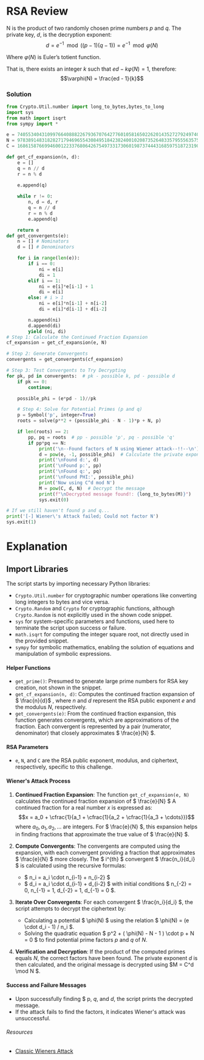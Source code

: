 # RSA Review
N is the product of two randomly chosen prime numbers $p$ and $q$. The private key, $d$, is the decryption exponent:
$$d = e^{-1} \mod ((p-1)(q-1)) = e^{-1} \mod \varphi(N)$$

Where $\varphi(N)$ is Euler’s totient function.

That is, there exists an integer $k$ such that $ed - k\varphi(N) = 1$, therefore:
$$\varphi(N) = \frac{ed - 1}{k}$$

### Solution
```python
from Crypto.Util.number import long_to_bytes,bytes_to_long
import sys
from math import isqrt
from sympy import *

e = 74055340431099766408882267936707642776010581650226201435272792497407293550292032013365925471952817567082880719598406769094568979789928119562145914243280878464502052173375594901651274318376175184252526143746832711593099473243252199500624302661789011938943589291504715025871829888318478230201298680279927185733
N = 97838914831828271794696554308495184238240010208735264833579555635753067640434614260046620044873849882180913747606655702840215394750887109650142301939794552635889224306341701134323183224147183747372000979247618403209966043006121584995372147645237890163928903207087981410772075930324948247238594610177554797321
C = 16861587669946001223376806426754973317306019873744431685975187231903035170674446121012586442191625287148010783417525587119378816364236506893049174859369649958165190503787679501681754293043786718562966424512787855312521596063364606668169962695198065691250458367098623875931167644186298697657888093564424546097

def get_cf_expansion(n, d):
    e = []
    q = n // d
    r = n % d
    
    e.append(q)

    while r != 0:
        n, d = d, r           
        q = n // d
        r = n % d
        e.append(q)

    return e
def get_convergents(e):
    n = [] # Nominators
    d = [] # Denominators

    for i in range(len(e)):
        if i == 0:
            ni = e[i]
            di = 1
        elif i == 1:
            ni = e[i]*e[i-1] + 1
            di = e[i]
        else: # i > 1 
            ni = e[i]*n[i-1] + n[i-2]
            di = e[i]*d[i-1] + d[i-2]

        n.append(ni)
        d.append(di)
        yield (ni, di)
# Step 1: Calculate the Continued Fraction Expansion
cf_expansion = get_cf_expansion(e, N)

# Step 2: Generate Convergents
convergents = get_convergents(cf_expansion)

# Step 3: Test Convergents to Try Decrypting
for pk, pd in convergents:  # pk - possible k, pd - possible d
    if pk == 0:
        continue;

    possible_phi = (e*pd - 1)//pk

    # Step 4: Solve for Potential Primes (p and q) 
    p = Symbol('p', integer=True)
    roots = solve(p**2 + (possible_phi - N - 1)*p + N, p)  

    if len(roots) == 2:
        pp, pq = roots  # pp - possible 'p', pq - possible 'q'
        if pp*pq == N:
            print('\n--Found factors of N using Wiener attack--!!--\n')
            d = pow(e, -1, possible_phi)  # Calculate the private exponent 'd'
            print('\nFound d:', d)
            print('\nFound p:', pp)
            print('\nFound q:', pq)
            print('\nFound PHI:', possible_phi)
            print('Now using C^d mod N')
            M = pow(C, d, N)  # Decrypt the message
            print(f"\nDecrypted message found!: {long_to_bytes(M)}")  
            sys.exit(0)  

# If we still haven't found p and q...
print('[-] Wiener\'s Attack failed; Could not factor N')
sys.exit(1) 
```


# Explanation
## Import Libraries
The script starts by importing necessary Python libraries:
- `Crypto.Util.number` for cryptographic number operations like converting long integers to bytes and vice versa.
- `Crypto.Random` and `Crypto` for cryptographic functions, although `Crypto.Random` is not explicitly used in the shown code snippet.
- `sys` for system-specific parameters and functions, used here to terminate the script upon success or failure.
- `math.isqrt` for computing the integer square root, not directly used in the provided snippet.
- `sympy` for symbolic mathematics, enabling the solution of equations and manipulation of symbolic expressions.

#### Helper Functions
- `get_prime()`: Presumed to generate large prime numbers for RSA key creation, not shown in the snippet.
- `get_cf_expansion(n, d)`: Computes the continued fraction expansion of $ \frac{n}{d}$ , where  $n$  and $d$ represent the RSA public exponent $e$ and the modulus $N$, respectively.
- `get_convergents(e)`: From the continued fraction expansion, this function generates convergents, which are approximations of the fraction. Each convergent is represented by a pair (numerator, denominator) that closely approximates $ \frac{e}{N} $.

#### RSA Parameters
- `e`, `N`, and `C` are the RSA public exponent, modulus, and ciphertext, respectively, specific to this challenge.

#### Wiener's Attack Process
1. **Continued Fraction Expansion**: The function `get_cf_expansion(e, N)` calculates the continued fraction expansion of $ \frac{e}{N} $ A continued fraction for a real number $x$ is expressed as:
   $$x = a_0 + \cfrac{1}{a_1 + \cfrac{1}{a_2 + \cfrac{1}{a_3 + \cdots}}}$$
   where $a_0, a_1, a_2, \ldots$ are integers. For $ \frac{e}{N} $, this expansion helps in finding fractions that approximate the true value of $ \frac{e}{N} $.

2. **Compute Convergents**: The convergents are computed using the expansion, with each convergent providing a fraction that approximates $ \frac{e}{N} $ more closely. The $ i^{th} $ convergent $ \frac{n_i}{d_i} $ is calculated using the recursive formulas:
   - $ n_i = a_i \cdot n_{i-1} + n_{i-2} $
   - $ d_i = a_i \cdot d_{i-1} + d_{i-2} $
   with initial conditions $ n_{-2} = 0, n_{-1} = 1, d_{-2} = 1, d_{-1} = 0 $.

3. **Iterate Over Convergents**: For each convergent $ \frac{n_i}{d_i} $, the script attempts to decrypt the ciphertext by:
   - Calculating a potential $ \phi(N) $ using the relation $ \phi(N) = (e \cdot d_i - 1) / n_i $.
   - Solving the quadratic equation $ p^2 + ( \phi(N) - N - 1 ) \cdot p + N = 0 $ to find potential prime factors $p$  and $q$ of $N$.

4. **Verification and Decryption**: If the product of the computed primes equals $N$, the correct factors have been found. The private exponent $d$ is then calculated, and the original message is decrypted using $M = C^d \mod N $.

#### Success and Failure Messages
- Upon successfully finding $ p, $q$, and $d$, the script prints the decrypted message.
- If the attack fails to find the factors, it indicates Wiener's attack was unsuccessful.

###### Resources
- [Classic Wieners Attack](https://sagi.io/crypto-classics-wieners-rsa-attack/)
